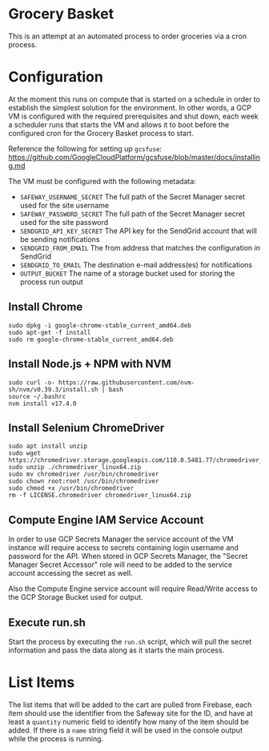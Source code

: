 # Grocery Basket
This is an attempt at an automated process to order groceries via a cron process.

# Configuration
At the moment this runs on compute that is started on a schedule in order to establish
the simplest solution for the environment.  In other words, a GCP VM is configured with
the required prerequisites and shut down, each week a scheduler runs that starts the VM
and allows it to boot before the configured cron for the Grocery Basket process to start.

Reference the following for setting up `gcsfuse`:
https://github.com/GoogleCloudPlatform/gcsfuse/blob/master/docs/installing.md

The VM must be configured with the following metadata:
- `SAFEWAY_USERNAME_SECRET` The full path of the Secret Manager secret used for the site username
- `SAFEWAY_PASSWORD_SECRET` The full path of the Secret Manager secret used for the site password
- `SENDGRID_API_KEY_SECRET` The API key for the SendGrid account that will be sending notifications
- `SENDGRID_FROM_EMAIL` The from address that matches the configuration in SendGrid
- `SENDGRID_TO_EMAIL` The destination e-mail address(es) for notifications
- `OUTPUT_BUCKET` The name of a storage bucket used for storing the process run output

## Install Chrome
```
sudo dpkg -i google-chrome-stable_current_amd64.deb
sudo apt-get -f install
sudo rm google-chrome-stable_current_amd64.deb
```

## Install Node.js + NPM with NVM
```
sudo curl -o- https://raw.githubusercontent.com/nvm-sh/nvm/v0.39.3/install.sh | bash
source ~/.bashrc
nvm install v17.4.0
```

## Install Selenium ChromeDriver
```
sudo apt install unzip
sudo wget https://chromedriver.storage.googleapis.com/110.0.5481.77/chromedriver_linux64.zip
sudo unzip ./chromedriver_linux64.zip
sudo mv chromedriver /usr/bin/chromedriver
sudo chown root:root /usr/bin/chromedriver
sudo chmod +x /usr/bin/chromedriver
rm -f LICENSE.chromedriver chromedriver_linux64.zip
```

## Compute Engine IAM Service Account
In order to use GCP Secrets Manager the service account of the VM instance will require
access to secrets containing login username and password for the API.  When stored in GCP
Secrets Manager, the "Secret Manager Secret Accessor" role will need to be added to the
service account accessing the secret as well.

Also the Compute Engine service account will require Read/Write access to the GCP Storage
Bucket used for output.

## Execute run.sh
Start the process by executing the `run.sh` script, which will pull the secret information
and pass the data along as it starts the main process.

# List Items
The list items that will be added to the cart are pulled from Firebase, each item should use
the identifier from the Safeway site for the ID, and have at least a `quantity` numeric field
to identify how many of the item should be added.  If there is a `name` string field it will
be used in the console output while the process is running.

